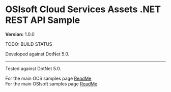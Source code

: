 # OSIsoft Cloud Services Assets .NET REST API Sample

**Version:** 1.0.0

TODO: BUILD STATUS

Developed against DotNet 5.0.

---

Tested against DotNet 5.0.

For the main OCS samples page [ReadMe](https://github.com/osisoft/OSI-Samples-OCS)  
For the main OSIsoft samples page [ReadMe](https://github.com/osisoft/OSI-Samples)
